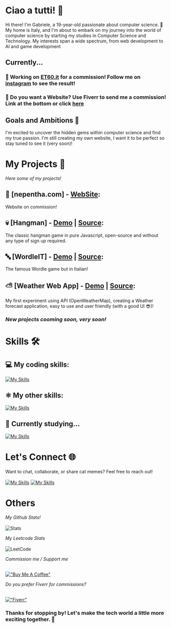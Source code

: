 # Ciao a tutti! 🤙

Hi there! I'm Gabriele, a 19-year-old passionate about computer science. 🚀 My home is Italy, and I'm about to embark on my journey into the world of computer science by starting my studies in Computer Science and Technology.
My interests span a wide spectrum, from web development to AI and game development

## Currently...

### 👷 Working on **<a href="https://gabrielelobosco.github.io/test-et60">ET60.it</a>** for a commission! Follow me on <a href="https://www.instagram.com/glb_dev">instagram</a> to see the result!
### 🤠 Do you want a Website? Use Fiverr to send me a commission! Link at the bottom or click <a href="https://it.fiverr.com/gabrielelobosco">here</a>

## Goals and Ambitions 🌟

I'm excited to uncover the hidden gems within computer science and find my true passion.
I'm still creating my own website, I want it to be perfect so stay tuned to see it (very soon)!

# My Projects 🚀
*Here some of my projects!*<br>
## 💪 **[nepentha.com] - <a href="https://nepentha.com">WebSite</a>:**
Website on commission!
## 💀 **[Hangman] - <a href="https://gabrielelobosco.github.io/hangman">Demo</a> | <a href="https://github.com/gabrielelobosco/hangman">Source</a>:** 
The classic hangman game in pure Javascript, open-source and without any type of sign up required.
## 🔤 **[WordleIT] - <a href="https://gabrielelobosco.github.io/WordleIT">Demo</a> | <a href="https://github.com/gabrielelobosco/WordleIT">Source</a>:** 
The famous Wordle game but in Italian!
## ⛅ **[Weather Web App] - <a href="https://gabrielelobosco.github.io/Weather-WebApp">Demo</a> | <a href="https://github.com/gabrielelobosco/Weather-WebApp">Source</a>:** 
My first experiment using API (OpenWeatherMap), creating a Weather forecast application, easy to use and user friendly (with a good UI 😎)!
### *New projects cooming soon, very soon!*

# Skills 🛠️

## 💻 My coding skills:
[![My Skills](https://skillicons.dev/icons?i=html,css,js,cpp,cs)](https://github.com/gabrielelobosco)<br>

## ⚛️ My other skills:

[![My Skills](https://skillicons.dev/icons?i=arduino,blender,unity)](https://github.com/gabrielelobosco)

## 📖 Currently studying...

[![My Skills](https://skillicons.dev/icons?i=java)](https://github.com/gabrielelobosco)

# Let's Connect 🌐

Want to chat, collaborate, or share cat memes? Feel free to reach out!<br><br>
[![My Skills](https://skillicons.dev/icons?i=instagram)](https://instagram.com/glb_dev) [![My Skills](https://skillicons.dev/icons?i=linkedin)](https://linkedin.com/in/gabrielelobosco)

# Others

*My Github Stats!*<br><br>
![Stats](https://github-readme-stats.vercel.app/api?username=gabrielelobosco&show_icons=true&theme=dark)

*My Leetcode Stats*<br><br>
![LeetCode](https://leetcard.jacoblin.cool/JustLobby?ext=heatmap)

*Commission me / Support me*<br><br>

[!["Buy Me A Coffee"](https://www.buymeacoffee.com/assets/img/custom_images/orange_img.png)](https://www.buymeacoffee.com/gabrielelobosco)

*Do you prefer Fiverr for commissions?*<br><br>

[!["Fiverr"](https://img.shields.io/badge/fiverr-1DBF73?style=for-the-badge&logo=fiverr&logoColor=white)](https://it.fiverr.com/gabrielelobosco)

### Thanks for stopping by! Let's make the tech world a little more exciting together. 🚀
